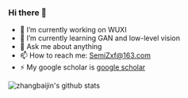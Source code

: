 ### Hi there 👋

- 🔭 I’m currently working on WUXI
- 🌱 I’m currently learning GAN and low-level vision 
- 💬 Ask me about anything
- 📫 How to reach me: SemiZxf@163.com
- ⚡ My google scholar is [google scholar](https://scholar.google.co.jp/citations?hl=zh-CN&user=Y6Z5xQQAAAAJ&view_op=list_works&gmla=AJsN-F6Tgh_tJhthXh0gF-SBwaYVWsabviklL4x-5M40BF2PasEao9hMCEOFXc5qOaz7zl9uffhrQTQaOPDqPvZ0y9DVaWzmqF988M9F2OZE36xC2GRH3iA)

![zhangbaijin's github stats](https://github-readme-stats.vercel.app/api?username=zhangbaijin&show_icons=true&theme=radical)
